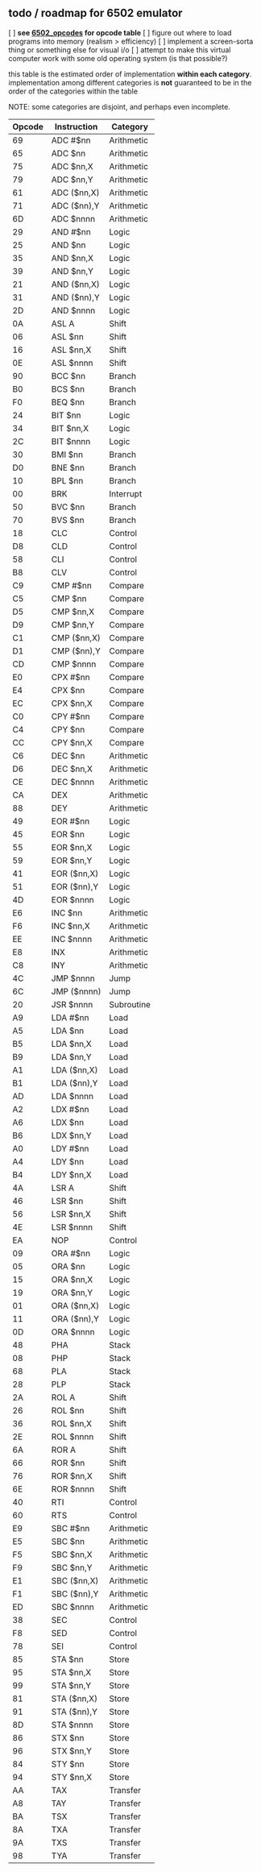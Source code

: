## todo / roadmap for 6502 emulator
[ ] **see [6502_opcodes](https://pastraiser.com/cpu/6502/6502_opcodes.html) for opcode table**
[ ] figure out where to load programs into memory (realism > efficiency)
[ ] implement a screen-sorta thing or something else for visual i/o
[ ] attempt to make this virtual computer work with some old operating system (is that possible?)

this table is the estimated order of implementation **within each category**. implementation among different categories is **not** guaranteed to be in the order of the categories within the table   

NOTE: some categories are disjoint, and perhaps even incomplete.

| Opcode | Instruction | Category    |
| ------ | ----------- | ----------- |
| 69     | ADC #$nn    | Arithmetic  |
| 65     | ADC $nn     | Arithmetic  |
| 75     | ADC $nn,X   | Arithmetic  |
| 79     | ADC $nn,Y   | Arithmetic  |
| 61     | ADC ($nn,X) | Arithmetic  |
| 71     | ADC ($nn),Y | Arithmetic  |
| 6D     | ADC $nnnn   | Arithmetic  |
| 29     | AND #$nn    | Logic       |
| 25     | AND $nn     | Logic       |
| 35     | AND $nn,X   | Logic       |
| 39     | AND $nn,Y   | Logic       |
| 21     | AND ($nn,X) | Logic       |
| 31     | AND ($nn),Y | Logic       |
| 2D     | AND $nnnn   | Logic       |
| 0A     | ASL A       | Shift       |
| 06     | ASL $nn     | Shift       |
| 16     | ASL $nn,X   | Shift       |
| 0E     | ASL $nnnn   | Shift       |
| 90     | BCC $nn     | Branch      |
| B0     | BCS $nn     | Branch      |
| F0     | BEQ $nn     | Branch      |
| 24     | BIT $nn     | Logic       |
| 34     | BIT $nn,X   | Logic       |
| 2C     | BIT $nnnn   | Logic       |
| 30     | BMI $nn     | Branch      |
| D0     | BNE $nn     | Branch      |
| 10     | BPL $nn     | Branch      |
| 00     | BRK         | Interrupt   |
| 50     | BVC $nn     | Branch      |
| 70     | BVS $nn     | Branch      |
| 18     | CLC         | Control     |
| D8     | CLD         | Control     |
| 58     | CLI         | Control     |
| B8     | CLV         | Control     |
| C9     | CMP #$nn    | Compare     |
| C5     | CMP $nn     | Compare     |
| D5     | CMP $nn,X   | Compare     |
| D9     | CMP $nn,Y   | Compare     |
| C1     | CMP ($nn,X) | Compare     |
| D1     | CMP ($nn),Y | Compare     |
| CD     | CMP $nnnn   | Compare     |
| E0     | CPX #$nn    | Compare     |
| E4     | CPX $nn     | Compare     |
| EC     | CPX $nn,X   | Compare     |
| C0     | CPY #$nn    | Compare     |
| C4     | CPY $nn     | Compare     |
| CC     | CPY $nn,X   | Compare     |
| C6     | DEC $nn     | Arithmetic  |
| D6     | DEC $nn,X   | Arithmetic  |
| CE     | DEC $nnnn   | Arithmetic  |
| CA     | DEX         | Arithmetic  |
| 88     | DEY         | Arithmetic  |
| 49     | EOR #$nn    | Logic       |
| 45     | EOR $nn     | Logic       |
| 55     | EOR $nn,X   | Logic       |
| 59     | EOR $nn,Y   | Logic       |
| 41     | EOR ($nn,X) | Logic       |
| 51     | EOR ($nn),Y | Logic       |
| 4D     | EOR $nnnn   | Logic       |
| E6     | INC $nn     | Arithmetic  |
| F6     | INC $nn,X   | Arithmetic  |
| EE     | INC $nnnn   | Arithmetic  |
| E8     | INX         | Arithmetic  |
| C8     | INY         | Arithmetic  |
| 4C     | JMP $nnnn   | Jump        |
| 6C     | JMP ($nnnn) | Jump        |
| 20     | JSR $nnnn   | Subroutine  |
| A9     | LDA #$nn    | Load        |
| A5     | LDA $nn     | Load        |
| B5     | LDA $nn,X   | Load        |
| B9     | LDA $nn,Y   | Load        |
| A1     | LDA ($nn,X) | Load        |
| B1     | LDA ($nn),Y | Load        |
| AD     | LDA $nnnn   | Load        |
| A2     | LDX #$nn    | Load        |
| A6     | LDX $nn     | Load        |
| B6     | LDX $nn,Y   | Load        |
| A0     | LDY #$nn    | Load        |
| A4     | LDY $nn     | Load        |
| B4     | LDY $nn,X   | Load        |
| 4A     | LSR A       | Shift       |
| 46     | LSR $nn     | Shift       |
| 56     | LSR $nn,X   | Shift       |
| 4E     | LSR $nnnn   | Shift       |
| EA     | NOP         | Control     |
| 09     | ORA #$nn    | Logic       |
| 05     | ORA $nn     | Logic       |
| 15     | ORA $nn,X   | Logic       |
| 19     | ORA $nn,Y   | Logic       |
| 01     | ORA ($nn,X) | Logic       |
| 11     | ORA ($nn),Y | Logic       |
| 0D     | ORA $nnnn   | Logic       |
| 48     | PHA         | Stack       |
| 08     | PHP         | Stack       |
| 68     | PLA         | Stack       |
| 28     | PLP         | Stack       |
| 2A     | ROL A       | Shift       |
| 26     | ROL $nn     | Shift       |
| 36     | ROL $nn,X   | Shift       |
| 2E     | ROL $nnnn   | Shift       |
| 6A     | ROR A       | Shift       |
| 66     | ROR $nn     | Shift       |
| 76     | ROR $nn,X   | Shift       |
| 6E     | ROR $nnnn   | Shift       |
| 40     | RTI         | Control     |
| 60     | RTS         | Control     |
| E9     | SBC #$nn    | Arithmetic  |
| E5     | SBC $nn     | Arithmetic  |
| F5     | SBC $nn,X   | Arithmetic  |
| F9     | SBC $nn,Y   | Arithmetic  |
| E1     | SBC ($nn,X) | Arithmetic  |
| F1     | SBC ($nn),Y | Arithmetic  |
| ED     | SBC $nnnn   | Arithmetic  |
| 38     | SEC         | Control     |
| F8     | SED         | Control     |
| 78     | SEI         | Control     |
| 85     | STA $nn     | Store       |
| 95     | STA $nn,X   | Store       |
| 99     | STA $nn,Y   | Store       |
| 81     | STA ($nn,X) | Store       |
| 91     | STA ($nn),Y | Store       |
| 8D     | STA $nnnn   | Store       |
| 86     | STX $nn     | Store       |
| 96     | STX $nn,Y   | Store       |
| 84     | STY $nn     | Store       |
| 94     | STY $nn,X   | Store       |
| AA     | TAX         | Transfer    |
| A8     | TAY         | Transfer    |
| BA     | TSX         | Transfer    |
| 8A     | TXA         | Transfer    |
| 9A     | TXS         | Transfer    |
| 98     | TYA         | Transfer    |
